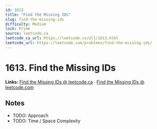 ```yaml
--- 
id: 1613
title: "Find the Missing IDs"
slug: find-the-missing-ids
difficulty: Medium
lock: Prime
source: leetcode.ca
leetcode_ca_url: https://leetcode.ca/all/1613.html
leetcode_url: https://leetcode.com/problems/find-the-missing-ids/
---
```


# 1613. Find the Missing IDs

**Links:** [Find the Missing IDs @ leetcode.ca](https://leetcode.ca/all/1613.html) · [Find the Missing IDs @ leetcode.com](https://leetcode.com/problems/find-the-missing-ids/)

## Notes
- TODO: Approach
- TODO: Time / Space Complexity
